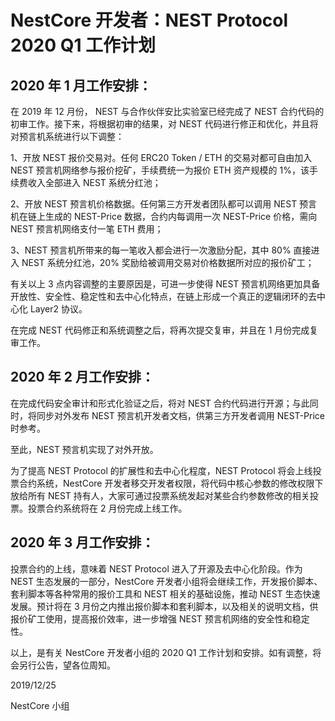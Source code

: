 # NestCore 开发者：NEST Protocol 2020 Q1 工作计划

## 2020 年 1 月工作安排：

在 2019 年 12 月份， NEST 与合作伙伴安比实验室已经完成了 NEST 合约代码的初审工作。接下来，将根据初审的结果，对 NEST 代码进行修正和优化，并且将对预言机系统进行以下调整：

1、开放 NEST 报价交易对。任何 ERC20 Token / ETH 的交易对都可自由加入 NEST 预言机网络参与报价挖矿，手续费统一为报价 ETH 资产规模的 1%，该手续费收入全部进入 NEST 系统分红池；

2、开放 NEST 预言机价格数据。任何第三方开发者团队都可以调用 NEST 预言机在链上生成的 NEST-Price 数据，合约内每调用一次 NEST-Price 价格，需向 NEST 预言机网络支付一笔 ETH 费用；

3、NEST 预言机所带来的每一笔收入都会进行一次激励分配，其中 80% 直接进入 NEST 系统分红池，20% 奖励给被调用交易对价格数据所对应的报价矿工；

有关以上 3 点内容调整的主要原因是，可进一步使得 NEST 预言机网络更加具备开放性、安全性、稳定性和去中心化特点，在链上形成一个真正的逻辑闭环的去中心化 Layer2 协议。

在完成 NEST 代码修正和系统调整之后，将再次提交复审，并且在 1 月份完成复审工作。

## 2020 年 2 月工作安排：

在完成代码安全审计和形式化验证之后，将对 NEST 合约代码进行开源；与此同时，将同步对外发布 NEST 预言机开发者文档，供第三方开发者调用 NEST-Price 时参考。

至此，NEST 预言机实现了对外开放。

为了提高 NEST Protocol 的扩展性和去中心化程度，NEST Protocol 将会上线投票合约系统，NestCore 开发者移交开发者权限，将代码中核心参数的修改权限下放给所有 NEST 持有人，大家可通过投票系统发起对某些合约参数修改的相关投票。投票合约系统将在 2 月份完成上线工作。

## 2020 年 3 月工作安排：

投票合约的上线，意味着 NEST Protocol 进入了开源及去中心化阶段。作为 NEST 生态发展的一部分，NestCore 开发者小组将会继续工作，开发报价脚本、套利脚本等各种常用的报价工具和 NEST 相关的基础设施，推动 NEST 生态快速发展。预计将在 3 月份之内推出报价脚本和套利脚本，以及相关的说明文档，供报价矿工使用，提高报价效率，进一步增强 NEST 预言机网络的安全性和稳定性。

以上，是有关 NestCore 开发者小组的 2020 Q1 工作计划和安排。如有调整，将会另行公告，望各位周知。

2019/12/25

NestCore 小组
